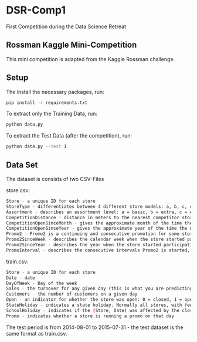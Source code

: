 # DSR-Comp1
First Competition during the Data Science Retreat

## Rossman Kaggle Mini-Competition

This mini competition is adapted from the Kaggle Rossman challenge. 

## Setup
The install the necessary packages, run:
``` bash
pip install -r requirements.txt
```

To extract only the Training Data, run:
``` bash
python data.py
```

To extract the Test Data (after the competition), run:
``` bash
python data.py --test 1
```

## Data Set
The dataset is consists of two CSV-Files

store.csv:
``` bash
Store - a unique ID for each store 
StoreType - differentiates between 4 different store models: a, b, c, d
Assortment - describes an assortment level: a = basic, b = extra, c = extended
CompetitionDistance - distance in meters to the nearest competitor store
CompetitionOpenSinceMonth - gives the approximate month of the time the nearest competitor was opened
CompetitionOpenSinceYear - gives the approximate year of the time the nearest competitor was opened
Promo2 - Promo2 is a continuing and consecutive promotion for some stores: 0 = store is not participating, 1 = store is participating
Promo2SinceWeek - describes the calendar week when the store started participating in Promo2
Promo2SinceYear - describes the year when the store started participating in Promo2
PromoInterval - describes the consecutive intervals Promo2 is started, naming the months the promotion is started anew. E.g. "Feb,May,Aug,Nov" means each round starts in February, May, August, November of any given year for that store
``` 

train.csv:
``` bash
Store - a unique ID for each store
Date - date
DayOfWeek - Day of the week
Sales - the turnover for any given day (this is what you are predicting)
Customers - the number of customers on a given day
Open - an indicator for whether the store was open: 0 = closed, 1 = open
StateHoliday - indicates a state holiday. Normally all stores, with few exceptions, are closed on state holidays. Note that all schools are closed on public holidays and weekends. a = public holiday, b = Easter holiday, c = Christmas, 0 = None
SchoolHoliday - indicates if the (Store, Date) was affected by the closure of public schools
Promo - indicates whether a store is running a promo on that day
```

The test period is from 2014-08-01 to 2015-07-31 - the test dataset is the same format as train.csv.

